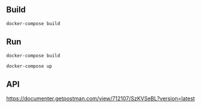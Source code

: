 ## Build
`docker-compose build`

## Run
`docker-compose build`

`docker-compose up`

## API 

https://documenter.getpostman.com/view/712107/SzKVSeBL?version=latest